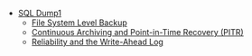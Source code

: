 -   [SQL Dump](https://www.postgresql.org/docs/current/static/backup-dump.html)[1](https://docs.pgbarman.org/release/3.10.0/index.html#fn1)
    -   [File System Level Backup](https://www.postgresql.org/docs/current/static/backup-file.html)
    -   [Continuous Archiving and Point-in-Time Recovery (PITR)](https://www.postgresql.org/docs/current/static/continuous-archiving.html)
    -   [Reliability and the Write-Ahead Log](https://www.postgresql.org/docs/current/static/wal.html)